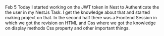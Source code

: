 Feb 5
Today I started working on the JWT token in Nest to Authenticate the the user in my NestJs Task. I get the knowledge about that and started making project on that. 
In the second half there was a Frontend Session in which we got the revision on HTML and Css where we got the knowledge on display methods  Css property and other  important things.